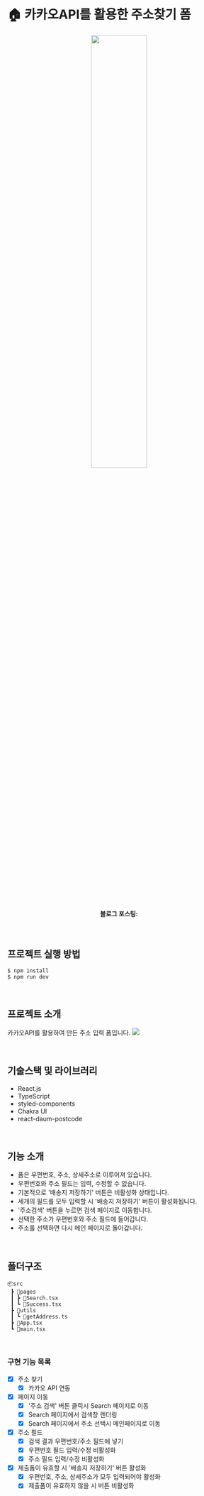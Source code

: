# 🏠 카카오API를 활용한 주소찾기 폼

<div align="center">
  <img src='https://github.com/biyamn/UP/assets/101965666/859f61a1-b810-4da7-97f0-e84f67383854' width="50%"/>
  <h4>블로그 포스팅: </h4>
</div>

<br>

## 프로젝트 실행 방법

```
$ npm install
$ npm run dev
```

<br>

## 프로젝트 소개

카카오API를 활용하여 만든 주소 입력 폼입니다.
<img src='https://github.com/biyamn/UP/assets/101965666/7b1b09f3-6c74-41ed-a8a3-040b96c14934'/>

<br>

## 기술스택 및 라이브러리

- React.js
- TypeScript
- styled-components
- Chakra UI
- react-daum-postcode

<br>

## 기능 소개

- 폼은 우편번호, 주소, 상세주소로 이루어져 있습니다.
- 우편번호와 주소 필드는 입력, 수정할 수 없습니다.
- 기본적으로 '배송지 저장하기' 버튼은 비활성화 상태입니다.
- 세개의 필드를 모두 입력할 시 '배송지 저장하기' 버튼이 활성화됩니다.
- '주소검색' 버튼을 누르면 검색 페이지로 이동합니다.
- 선택한 주소가 우편번호와 주소 필드에 들어갑니다.
- 주소를 선택하면 다시 메인 페이지로 돌아갑니다.

<br>

## 폴더구조

```
📦src
 ┣ 📂pages
 ┃ ┣ 📜Search.tsx
 ┃ ┗ 📜Success.tsx
 ┣ 📂utils
 ┃ ┗ 📜getAddress.ts
 ┣ 📜App.tsx
 ┗ 📜main.tsx
```

<br>

### 구현 기능 목록

- [x] 주소 찾기
  - [x] 카카오 API 연동
- [x] 페이지 이동
  - [x] '주소 검색' 버튼 클릭시 Search 페이지로 이동
  - [x] Search 페이지에서 검색창 렌더링
  - [x] Search 페이지에서 주소 선택시 메인페이지로 이동
- [x] 주소 필드
  - [x] 검색 결과 우편번호/주소 필드에 넣기
  - [x] 우편번호 필드 입력/수정 비활성화
  - [x] 주소 필드 입력/수정 비활성화
- [x] 제출폼이 유효할 시 '배송지 저장하기' 버튼 활성화
  - [x] 우편번호, 주소, 상세주소가 모두 입력되어야 활성화
  - [x] 제출폼이 유효하지 않을 시 버튼 비활성화

